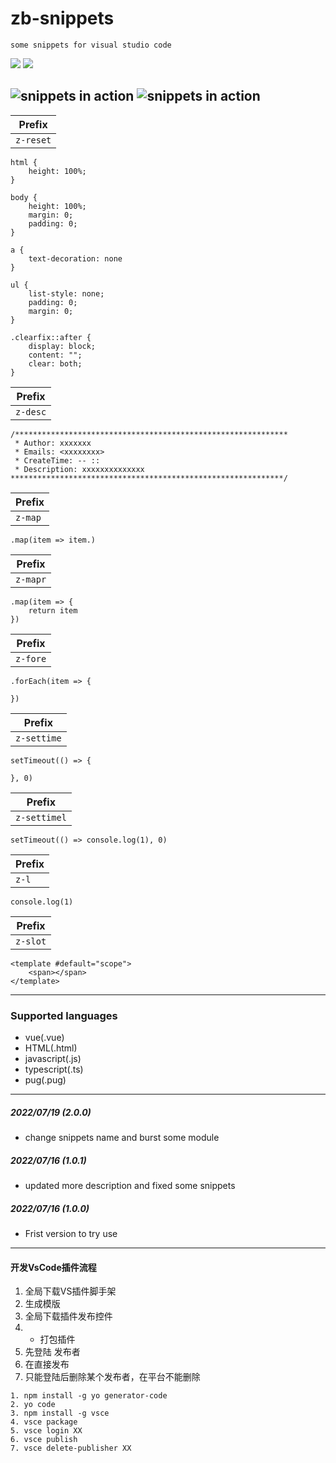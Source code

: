 # zb-snippets

```
some snippets for visual studio code
```

[![](https://vsmarketplacebadge.apphb.com/version/hollowtree.vue-snippets.svg)](https://marketplace.visualstudio.com/items?itemName=zhubo.zb-snippets)
[![](https://vsmarketplacebadge.apphb.com/installs/hollowtree.vue-snippets.svg)](https://marketplace.visualstudio.com/items?itemName=zhubo.zb-snippets)

![snippets in action](images/cssSnippet.gif)
![snippets in action](images/javascriptSnippet.gif)
--------------------------------------

| Prefix |
| ------ |
| `z-reset` |

```
html {
    height: 100%;
}

body {
    height: 100%;
    margin: 0;
    padding: 0;
}

a {
    text-decoration: none
}

ul {
    list-style: none;
    padding: 0;
    margin: 0;
}

.clearfix::after {
    display: block;
    content: "";
    clear: both;
}
```
| Prefix |
| ------ |
| `z-desc` |
```
/*************************************************************
 * Author: xxxxxxx
 * Emails: <xxxxxxxx>
 * CreateTime: -- ::
 * Description: xxxxxxxxxxxxxx
*************************************************************/
```
| Prefix |
| ------ |
| `z-map` |
```
.map(item => item.)
```
| Prefix |
| ------ |
| `z-mapr` |
```
.map(item => {
    return item
})
```
| Prefix |
| ------ |
| `z-fore` |
```
.forEach(item => {

})
```
| Prefix |
| ------ |
| `z-settime` |
```
setTimeout(() => {
    
}, 0)
```
| Prefix |
| ------ |
| `z-settimel` |
```
setTimeout(() => console.log(1), 0)
```
| Prefix |
| ------ |
| `z-l` |
```
console.log(1)
```
| Prefix |
| ------ |
| `z-slot` |
```
<template #default="scope">
    <span></span>
</template>
```

--------------------------------------
### Supported languages
* vue(.vue)
* HTML(.html)
* javascript(.js)
* typescript(.ts)
* pug(.pug)

--------------------------------------
##### 2022/07/19 (2.0.0)
* change snippets name and burst some module

##### 2022/07/16 (1.0.1)
* updated more description and fixed some snippets

##### 2022/07/16 (1.0.0)
* Frist version to try use

--------------------------------------
#### 开发VsCode插件流程 ####
1. 全局下载VS插件脚手架
2. 生成模版
3. 全局下载插件发布控件
4. * 打包插件
5. 先登陆 发布者
6. 在直接发布
7. 只能登陆后删除某个发布者，在平台不能删除

```
1. npm install -g yo generator-code
2. yo code
3. npm install -g vsce
4. vsce package
5. vsce login XX
6. vsce publish
7. vsce delete-publisher XX
```
